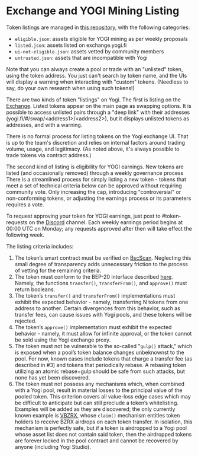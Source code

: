 # Exchange and YOGI Mining Listing

Token listings are managed in [this repository](https://github.com/yogi-fi/yogi-assets), with the following categories:

* `eligible.json`: assets eligible for YOGI mining as per weekly proposals
* `listed.json`: assets listed on exchange.yogi.fi
* `ui-not-eligible.json`: assets vetted by community members
* `untrusted.json`: assets that are incompatible with Yogi

Note that you can always create a pool or trade with an "unlisted" token, using the token address. You just can't search by token name, and the UIs will display a warning when interacting with "custom" tokens. \(Needless to say, do your own research when using such tokens!\)

There are two kinds of token "listings" on Yogi. The first is listing on the [Exchange](https://exchange.yogi.fi/#/swap). Listed tokens appear on the main page as swapping options. It is possible to access unlisted pairs through a "deep link" with their addresses \(yogi.fi/\#/swap/&lt;address1&gt;/&lt;address2&gt;\), but it displays unlisted tokens as addresses, and with a warning.

There is no formal process for listing tokens on the Yogi exchange UI. That is up to the team's discretion and relies on internal factors around trading volume, usage, and legitimacy. \(As noted above, it's always possible to trade tokens via contract address.\)

The second kind of listing is eligibility for YOGI earnings. New tokens are listed \(and occasionally removed\) through a weekly governance process There is a streamlined process for simply listing a new token - tokens that meet a set of technical criteria below can be approved without requiring community vote. Only increasing the cap, introducing "controversial" or non-conforming tokens, or adjusting the earnings process or its parameters requires a vote.

To request approving your token for YOGI earnings, just post to \#token-requests on the [Discord](https://discord.gg/tjJ8eztWEp) channel. Each weekly earnings period begins at 00:00 UTC on Monday; any requests approved after then will take effect the following week.

The listing criteria includes:

1. The token’s smart contract must be verified on [BscScan](https://bscscan.com/). Neglecting this small degree of transparency adds unnecessary friction to the process of vetting for the remaining criteria.
2. The token must conform to the BEP-20 interface described [here](https://github.com/binance-chain/BEPs/blob/master/BEP20.md). Namely, the functions `transfer()`, `transferFrom()`, and `approve()` must return booleans.
3. The token’s `transfer()` and `transferFrom()` implementations must exhibit the expected behavior - namely, transferring N tokens from one address to another. Certain divergences from this behavior, such as transfer fees, can cause issues with Yogi pools, and these tokens will be rejected.
4. The token’s `approve()` implementation must exhibit the expected behavior - namely, it must allow for infinite approval, or the token cannot be sold using the Yogi exchange proxy.
5. The token must not be vulnerable to the so-called "`gulp()` attack," which is exposed when a pool’s token balance changes unbeknownst to the pool. For now, known cases include tokens that charge a transfer fee \(as described in \#3\) and tokens that periodically rebase. A rebasing token utilizing an atomic rebase+gulp should be safe from such attacks, but none has yet been discovered.
6. The token must not possess any mechanisms which, when combined with a Yogi pool, result in material losses to the principal value of the pooled token. This criterion covers all value-loss edge cases which may be difficult to anticipate but can still preclude a token’s whitelisting. Examples will be added as they are discovered; the only currently known example is [VBZRX](https://etherscan.io/address/0xB72B31907C1C95F3650b64b2469e08EdACeE5e8F), whose `claim()` mechanism entitles token holders to receive BZRX airdrops on each token transfer. In isolation, this mechanism is perfectly safe, but if a token is airdropped to a Yogi pool whose asset list does not contain said token, then the airdropped tokens are forever locked in the pool contract and cannot be recovered by anyone \(including Yogi Studio\).


